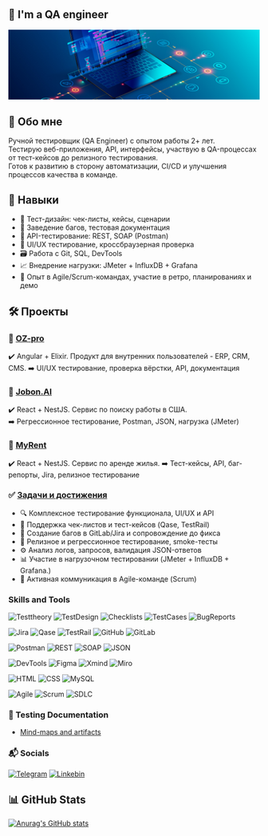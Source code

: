 ## 👋 I'm a QA engineer
[![Header](https://github.com/Pandasayok/Pandasayok/blob/main/assets/qa-hero.jpg)](https://rostov.hh.ru/applicant/resumes/view?resume=636c7740ff0b61916b0039ed1f786b63707978)

## 🤝 Обо мне
Ручной тестировщик (QA Engineer) с опытом работы 2+ лет.  
Тестирую веб-приложения, API, интерфейсы, участвую в QA-процессах от тест-кейсов до релизного тестирования.  
Готов к развитию в сторону автоматизации, CI/CD и улучшения процессов качества в команде.

## 🧠 Навыки
- 📄 Тест-дизайн: чек-листы, кейсы, сценарии
- 🐞 Заведение багов, тестовая документация
- 🔌 API-тестирование: REST, SOAP (Postman)
- 🎨 UI/UX тестирование, кроссбраузерная проверка
- 🗃️ Работа с Git, SQL, DevTools
- 📈 Внедрение нагрузки: JMeter + InfluxDB + Grafana
- 🔁 Опыт в Agile/Scrum-командах, участие в ретро, планированиях и демо

## 🛠 Проекты

### 🔹 [OZ-pro](#)  
✔️ Angular + Elixir. Продукт для внутренних пользователей - ERP, CRM, CMS. 
➡️ UI/UX тестирование, проверка вёрстки, API, документация

### 🔹 [Jobon.AI](#)  
✔️ React + NestJS. Сервис по поиску работы в США.  
➡️ Регрессионное тестирование, Postman, JSON, нагрузка (JMeter)

### 🔹 [MyRent](#)  
✔️ React + NestJS. Сервис по аренде жилья. 
➡️ Тест-кейсы, API, баг-репорты, Jira, релизное тестирование

### ✅ [Задачи и достижения](#)  
- 🔍 Комплексное тестирование функционала, UI/UX и API
- 🧾 Поддержка чек-листов и тест-кейсов (Qase, TestRail)
- 🐞 Создание багов в GitLab/Jira и сопровождение до фикса
- 🔄 Релизное и регрессионное тестирование, smoke-тесты
- ⚙️ Анализ логов, запросов, валидация JSON-ответов
- 📊 Участие в нагрузочном тестировании (JMeter + InfluxDB + Grafana.)
- 💬 Активная коммуникация в Agile-команде (Scrum)

### Skills and Tools
![Testtheory](https://img.shields.io/badge/-TestTheory-090909?style=for-the-badge&logo=Testtheory)
![TestDesign](https://img.shields.io/badge/Test--Design-090909?style=for-the-badge&logo=abstract&logoColor=white)
![Checklists](https://img.shields.io/badge/Checklists-090909?style=for-the-badge&logo=todoist&logoColor=white)
![TestCases](https://img.shields.io/badge/Test--Cases-090909?style=for-the-badge&logo=notion&logoColor=white)
![BugReports](https://img.shields.io/badge/Bug--Reports-090909?style=for-the-badge&logo=bugcrowd&logoColor=white)

![Jira](https://img.shields.io/badge/Jira-090909?style=for-the-badge&logo=jira&logoColor=136be1)
![Qase](https://img.shields.io/badge/Qase-090909?style=for-the-badge&logo=qase&logoColor=ffffff)
![TestRail](https://img.shields.io/badge/TestRail-090909?style=for-the-badge&logo=&logoColor=71b556)
![GitHub](https://img.shields.io/badge/GitHub-090909?style=for-the-badge&logo=github&logoColor=ffffff)
![GitLab](https://img.shields.io/badge/GitLab-090909?style=for-the-badge&logo=gitlab&logoColor=fc6d26)

![Postman](https://img.shields.io/badge/Postman-090909?style=for-the-badge&logo=postman&logoColor=f76935)
![REST](https://img.shields.io/badge/REST--API-090909?style=for-the-badge&logo=cloudflare&logoColor=white)
![SOAP](https://img.shields.io/badge/SOAP--API-090909?style=for-the-badge&logo=wsdl&logoColor=white)
![JSON](https://img.shields.io/badge/JSON-090909?style=for-the-badge&logo=json&logoColor=ffffff)

![DevTools](https://img.shields.io/badge/DevTools-090909?style=for-the-badge&logo=googlechrome&logoColor=2674f2)
![Figma](https://img.shields.io/badge/Figma-090909?style=for-the-badge&logo=figma&logoColor=f24e1e)
![Xmind](https://img.shields.io/badge/XMind-090909?style=for-the-badge&logo=xmind&logoColor=ffffff)
![Miro](https://img.shields.io/badge/Miro-090909?style=for-the-badge&logo=miro&logoColor=ffffff)

![HTML](https://img.shields.io/badge/HTML5-090909?style=for-the-badge&logo=html5&logoColor=e34f26)
![CSS](https://img.shields.io/badge/CSS3-090909?style=for-the-badge&logo=css3&logoColor=1572b6)
![MySQL](https://img.shields.io/badge/MySQL-090909?style=for-the-badge&logo=mysql&logoColor=00618a)

![Agile](https://img.shields.io/badge/Agile-090909?style=for-the-badge&logo=agile&logoColor=ffffff)
![Scrum](https://img.shields.io/badge/Scrum-090909?style=for-the-badge&logo=scrumalliance&logoColor=ffffff)
![SDLC](https://img.shields.io/badge/SDLC-090909?style=for-the-badge&logo=bitrise&logoColor=ffffff)

### 📂 Testing Documentation
- [Mind-maps and artifacts](https://github.com/Pandasayok/portfolio)

### 📬 Socials
[![Telegram](https://img.shields.io/badge/Telegram-090909?style=for-the-badge&logo=telegram&logoColor=31a5db)](https://t.me/DmiT_Tsy)
[![Linkebin](https://img.shields.io/badge/Linkedin-090909?style=for-the-badge&logo=linkedin&logoColor=0073b1)](https://linkedin.com/in/dmitriy-tsybenko-190287256/)

## 📊 GitHub Stats
[![Anurag's GitHub stats](https://github-readme-stats.vercel.app/api?username=pandasayok&show_icons=true&theme=tokyonight)](https://github.com/anuraghazra/github-readme-stats)
